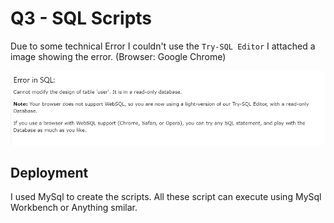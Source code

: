 
# Q3 - SQL Scripts

Due to some technical Error I couldn't use the `Try-SQL Editor`
I attached a image showing the error. (Browser: Google Chrome)

![Logo](./image.png)


## Deployment

I used MySql to create the scripts. All these script can execute using MySql Workbench or Anything smilar.

